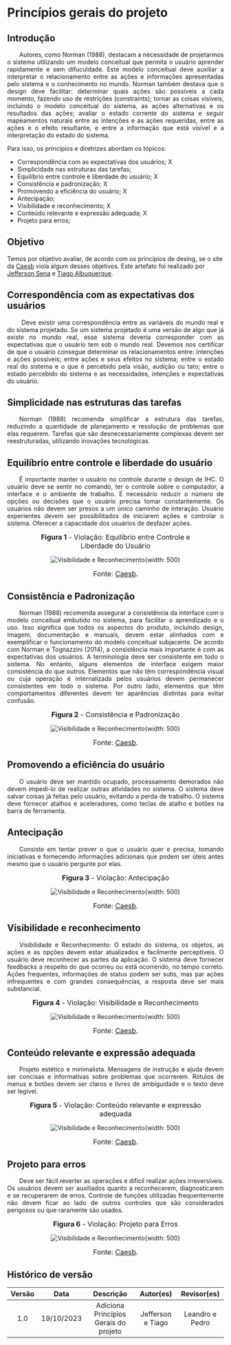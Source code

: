 # Princípios gerais do projeto
## Introdução
<p align="justify">&emsp;&emsp;Autores, como Norman (1988), destacam a necessidade de projetarmos o sistema utilizando um modelo conceitual que permita o usuário aprender rapidamente e sem difuculdade. Este modelo conceitual deve  auxiliar a interpretar o relacionamento entre as ações e informações apresentadas pelo sistema e o conhecimento no mundo. Norman também destava que o design deve facilitar: determinar quais ações são possíveis a cada momento, fazendo uso de restrições (constraints); tornar as coisas visíveis, incluindo o modelo conceitual do sistema,
as ações alternativas e os resultados das ações; avaliar o estado corrente do sistema e seguir mapeamentos naturais entre as intenções e as ações requeridas, entre as ações e o efeito resultante, e entre a informação que está visível e a interpretação do estado do sistema.</p>
Para isso, os princípios e diretrizes abordam os tópicos: <br>

- Correspondência com as expectativas dos usuários; X 
- Simplicidade nas estruturas das tarefas;
- Equilíbrio entre controle e liberdade do usuário; X
- Consistência e padronização; X 
- Promovendo a eficiência do usuário; X 
- Antecipação;
- Visibilidade e reconhecimento; X 
- Conteúdo relevante e expressão adequada; X
- Projeto para erros; 

## Objetivo
<p>Temos por objetivo avaliar, de acordo com os princípios de desing, se o site da  <a href="https://www.caesb.df.gov.br/" target="_blank">Caesb</a>
viola algum desses objetivos. Este artefato foi realizado por <a href="https://github.com/JeffersonSenaa" target="_blank">Jefferson Sena</a> e <a href="https://github.com/Tiago1604" target="_blank">Tiago Albuquerque</a>.</p>

## Correspondência com as expectativas dos usuários
<p align="justify">&emsp;&emsp; Deve existir uma
correspondência entre as variáveis do mundo real e do sistema projetado. Se
um sistema projetado é uma versão de algo que já existe no mundo real, esse
sistema deveria corresponder com as expectativas que o usuário tem sob o
mundo real. Devemos nos certificar de que o usuário consegue determinar os
relacionamentos entre: intenções e ações possíveis; entre ações e seus
efeitos no sistema; entre o estado real do sistema e o que é percebido pela
visão, audição ou tato; entre o estado percebido do sistema e as
necessidades, intenções e expectativas do usuário.</p>

## Simplicidade nas estruturas das tarefas
<p align="justify">&emsp;&emsp;Norman (1988) recomenda
simplificar a estrutura das tarefas, reduzindo a quantidade de planejamento e
resolução de problemas que elas requerem. Tarefas que são
desnecessariamente complexas devem ser reestruturadas, utilizando
inovações tecnológicas. </p>


## Equilíbrio entre controle e liberdade do usuário
<p align="justify">&emsp;&emsp;É importante manter o
usuário no controle durante o design de IHC. O usuário deve se sentir no
comando, ter o controle sobre o computador, a interface e o ambiente de
trabalho. É necessário reduzir o número de opções ou decisões que o usuário
precisa tomar constantemente. Os usuários não devem ser presos a um único
caminho de interação. Usuário experientes devem ser possibilitados de
iniciarem ações e controlar o sistema. Oferecer a capacidade dos usuários de
desfazer ações.</p>

<center>
<figure markdown>
<font size="3"><b>Figura 1</b> - Violação: Equilíbrio entre Controle e Liberdade do Usuário</font>

![Visibilidade e Reconhecimento](../../assets/principios_gerais/eq_controle.jpg){width: 500}


<font size="3"><p style="text-align: center"> Fonte: <a href="https://www.caesb.df.gov.br/" target="_blank">Caesb</a>.</p></font>
</center>

</figure>

## Consistência e Padronização
<p align="justify">&emsp;&emsp;Norman (1988) recomenda assegurar a
consistência da interface com o modelo conceitual embutido no sistema, para
facilitar o aprendizado e o uso. Isso significa que todos os aspectos do
produto, incluindo design, imagem, documentação e manuais, devem estar
alinhados com e exemplificar o funcionamento do modelo conceitual
subjacente. De acordo com Norman e Tognazzini (2014), a consistência mais
importante é com as expectativas dos usuários. A terminologia deve ser
consistente em todo o sistema. No entanto, alguns elementos de interface
exigem maior consistência do que outros. Elementos que não têm
correspondência visual ou cuja operação é internalizada pelos usuários
devem permanecer consistentes em todo o sistema. Por outro lado,
elementos que têm comportamentos diferentes devem ter aparências
distintas para evitar confusão.</p>

<center>
<figure markdown>
<font size="3"><b>Figura 2</b> - Consistência e Padronização</font>

![Visibilidade e Reconhecimento](../../assets/principios_gerais/consistencia_padronizacao.jpg){width: 500}


<font size="3"><p style="text-align: center"> Fonte: <a href="https://www.caesb.df.gov.br/" target="_blank">Caesb</a>.</p></font>
</center>

</figure>

## Promovendo a eficiência do usuário
<p align="justify">&emsp;&emsp;O usuário deve ser mantido ocupado,
processamento demorados não devem impedi-lo de realizar outras atividades
no sistema. O sistema deve salvar coisas já feitas pelo usuário, evitando a
perda de trabalho. O sistema deve fornecer atalhos e aceleradores, como
teclas de atalho e botões na barra de ferramenta.</p>

## Antecipação
<p align="justify">&emsp;&emsp;Consiste em tentar prever o que o usuário quer e precisa, tomando iniciativas e fornecendo informações adicionais que podem ser úteis antes mesmo que o usuário pergunte por elas.</p>

<center>
<figure markdown>
<font size="3"><b>Figura 3</b> - Violação: Antecipação</font>

![Visibilidade e Reconhecimento](../../assets/principios_gerais/antecipacao.jpg){width: 500}


<font size="3"><p style="text-align: center"> Fonte: <a href="https://www.caesb.df.gov.br/" target="_blank">Caesb</a>.</p></font>
</figure>
</center>

## Visibilidade e reconhecimento
<p align="justify">&emsp;&emsp;Visibilidade e Reconhecimento: O estado do sistema, os objetos, as ações e
as opções devem estar atualizados e facilmente perceptíveis. O usuário deve
reconhecer as partes da aplicação. O sistema deve fornecer feedbacks a
respeito do que ocorreu ou está ocorrendo, no tempo correto. Ações
frequentes, informações de status podem ser sutis, mas par ações
infrequentes e com grandes consequências, a resposta deve ser mais
substancial. </p>

<center>
<figure markdown>
<font size="3"><b>Figura 4</b> - Violação: Visibilidade e Reconhecimento</font>

![Visibilidade e Reconhecimento](../../assets/principios_gerais/visibilidade_rec.jpg){width: 500}


<font size="3"><p style="text-align: center"> Fonte: <a href="https://www.caesb.df.gov.br/" target="_blank">Caesb</a>.</p></font>
</center>

</figure>


## Conteúdo relevante e expressão adequada
 <p align="justify">&emsp;&emsp;Projeto estético e minimalista.
Mensagens de instrução e ajuda devem ser concisas e informativas sobre
problemas que ocorrerem. Rótulos de menus e botões devem ser claros e
livres de ambiguidade e o texto deve ser legível. </p>

<center>
<figure markdown>
<font size="3"><b>Figura 5</b> - Violação: Conteúdo relevante e expressão adequada</font>

![Visibilidade e Reconhecimento](../../assets/principios_gerais/conteudo_expressao.jpg){width: 500}


<font size="3"><p style="text-align: center"> Fonte: <a href="https://www.caesb.df.gov.br/" target="_blank">Caesb</a>.</p></font>
</figure>
</center>

## Projeto para erros
 <p align="justify">&emsp;&emsp;Deve ser fácil reverter as operações e difícil realizar
ações irreversíveis. Os usuários devem ser auxiliados quanto a
reconhecerem, diagnosticarem e se recuperarem de erros. Controle de
funções utilizadas frequentemente não devem ficar ao lado de outros
controles que são considerados perigosos ou que raramente são usados. </p>

<center>
<figure markdown>
<font size="3"><b>Figura 6</b> - Violação: Projeto para Erros</font>

![Visibilidade e Reconhecimento](../../assets/principios_gerais/projeto_para_erros.jpg){width: 500}


<font size="3"><p style="text-align: center"> Fonte: <a href="https://www.caesb.df.gov.br/" target="_blank">Caesb</a>.</p></font>
</figure>
</center>


## Histórico de versão
<center>

| Versão |    Data    |      Descrição       |  Autor(es) | Revisor(es) |
| :----: | :--------: | :------------------: | :-----: | :-----: |
|  1.0   | 19/10/2023 | Adiciona Princípios Gerais do projeto | Jefferson e Tiago | Leandro e Pedro |

</center>